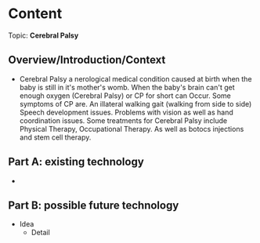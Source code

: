 # Content
Topic: **Cerebral Palsy**

## Overview/Introduction/Context
* Cerebral Palsy a nerological medical  condition caused at birth when the baby is still in it's mother's womb. When the baby's brain can't get enough oxygen (Cerebral Palsy) or CP for short  can Occur. Some symptoms of CP are. An illateral walking gait (walking from side to side) Speech development issues. Problems with vision as well as hand coordination issues. Some treatments for Cerebral Palsy include Physical Therapy, Occupational Therapy. As well as botocs injections and stem cell therapy. 

## Part A: existing technology
* 

## Part B: possible future technology
* Idea
  * Detail
